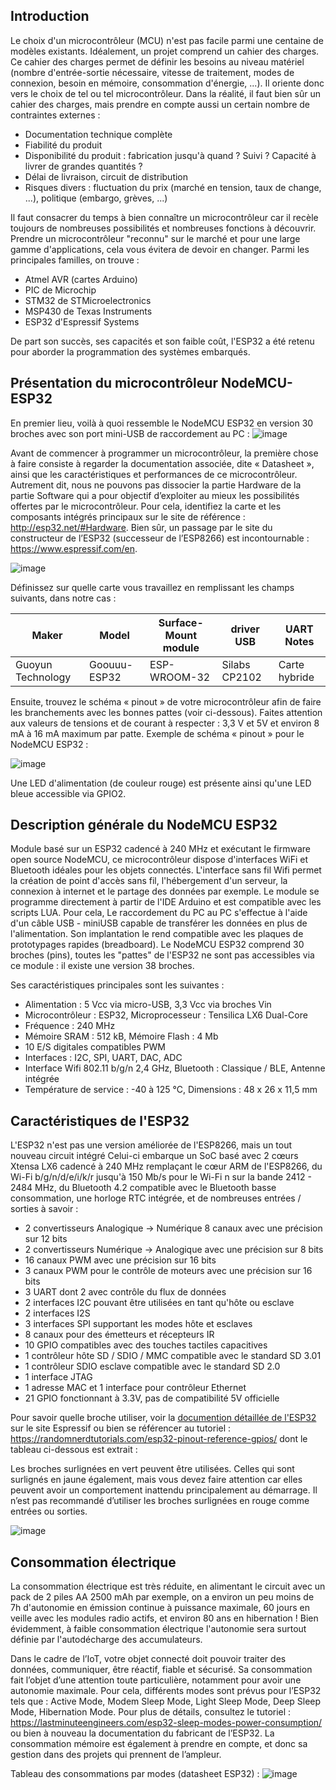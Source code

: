 ## Introduction
Le choix d'un microcontrôleur (MCU) n'est pas facile parmi une centaine de modèles existants. Idéalement, un projet comprend un cahier des charges. Ce cahier des charges permet de définir les besoins au niveau matériel (nombre d'entrée-sortie nécessaire, vitesse de traitement, modes de connexion, besoin en mémoire, consommation d'énergie, ...). Il oriente donc vers le choix de tel ou tel microcontrôleur. Dans la réalité, il faut bien sûr un cahier des charges, mais prendre en compte aussi un certain nombre de contraintes externes : 
* Documentation technique complète
* Fiabilité du produit
* Disponibilité du produit : fabrication jusqu'à quand ? Suivi ? Capacité à livrer de grandes quantités ?
* Délai de livraison, circuit de distribution
* Risques divers : fluctuation du prix (marché en tension, taux de change, ...), politique (embargo, grèves, ...)

Il faut consacrer du temps à bien connaître un microcontrôleur car il recèle toujours de nombreuses possibilités et nombreuses fonctions à découvrir. Prendre un microcontrôleur "reconnu" sur le marché et pour une large gamme d'applications, cela vous évitera de devoir en changer. Parmi les principales familles, on trouve :
* Atmel AVR (cartes Arduino)
* PIC de Microchip
* STM32 de STMicroelectronics
* MSP430 de Texas Instruments
* ESP32 d'Espressif Systems

De part son succès, ses capacités et son faible coût, l'ESP32 a été retenu pour aborder la programmation des systèmes embarqués.

## Présentation du microcontrôleur NodeMCU-ESP32
En premier lieu, voilà à quoi ressemble le NodeMCU ESP32 en version 30 broches avec son port mini-USB de raccordement au PC :
![image](https://user-images.githubusercontent.com/44494044/129441688-94b8a6cb-0110-47a2-8644-e851351314fc.png)

Avant de commencer à programmer un microcontrôleur, la première chose à faire consiste à regarder la documentation associée, dite « Datasheet », ainsi que les caractéristiques et performances de ce microcontrôleur. Autrement dit, nous ne pouvons pas dissocier la partie Hardware de la partie Software qui a pour objectif d’exploiter au mieux les possibilités offertes par le microcontrôleur. Pour cela, identifiez la carte et les composants intégrés principaux sur le site de référence : http://esp32.net/#Hardware. 
Bien sûr, un passage par le site du constructeur de l’ESP32 (successeur de l’ESP8266) est incontournable : https://www.espressif.com/en.


![image](https://user-images.githubusercontent.com/44494044/129441256-d955c063-6120-49f8-ab7b-cafcf9b0aae4.png)

Définissez sur quelle carte vous travaillez en remplissant les champs suivants, dans notre cas :

Maker |	Model |	Surface-Mount module |	driver USB | UART	Notes
------|-------|----------------------|------------|------------
Guoyun Technology |	Goouuu-ESP32 |	ESP-WROOM-32 |	Silabs CP2102 |	Carte hybride

Ensuite, trouvez le schéma « pinout » de votre microcontrôleur afin de faire les branchements avec les bonnes pattes (voir ci-dessous). Faites attention aux valeurs de tensions et de courant à respecter : 3,3 V et 5V et environ 8 mA à 16 mA maximum par patte.
Exemple de schéma « pinout » pour le NodeMCU ESP32 :

![image](https://user-images.githubusercontent.com/44494044/129441819-e914f187-d6af-45e3-9e76-e76f736989d2.png)

Une LED d'alimentation (de couleur rouge) est présente ainsi qu'une LED bleue accessible via GPIO2.

## Description générale du NodeMCU ESP32
Module basé sur un ESP32 cadencé à 240 MHz et exécutant le firmware open source NodeMCU, ce microcontrôleur dispose d'interfaces WiFi et Bluetooth idéales pour les objets connectés. L'interface sans fil Wifi permet la création de point d'accès sans fil, l'hébergement d'un serveur, la connexion à internet et le partage des données par exemple.
Le module se programme directement à partir de l'IDE Arduino et est compatible avec les scripts LUA. Pour cela, Le raccordement du PC au PC s'effectue à l'aide d'un câble USB - miniUSB capable de transférer les données en plus de l'alimentation. Son implantation le rend compatible avec les plaques de prototypages rapides (breadboard). Le NodeMCU ESP32 comprend 30 broches (pins), toutes les "pattes" de l'ESP32 ne sont pas accessibles via ce module : il existe une version 38 broches. 

Ses caractéristiques principales sont les suivantes :

* Alimentation : 5 Vcc via micro-USB, 3,3 Vcc via broches Vin
* Microcontrôleur : ESP32, Microprocesseur : Tensilica LX6 Dual-Core
* Fréquence : 240 MHz
* Mémoire SRAM : 512 kB, Mémoire Flash : 4 Mb
* 10 E/S digitales compatibles PWM
* Interfaces : I2C, SPI, UART, DAC, ADC
* Interface Wifi 802.11 b/g/n 2,4 GHz, Bluetooth : Classique / BLE, Antenne intégrée
* Température de service : -40 à 125 °C, Dimensions : 48 x 26 x 11,5 mm

## Caractéristiques de l'ESP32
L'ESP32 n'est pas une version améliorée de l'ESP8266, mais un tout nouveau circuit intégré Celui-ci embarque un SoC basé avec 2 cœurs Xtensa LX6 cadencé à 240 MHz remplaçant le cœur ARM de l'ESP8266, du Wi-Fi b/g/n/d/e/i/k/r jusqu'à 150 Mb/s pour le Wi-Fi n sur la bande 2412 - 2484 MHz, du Bluetooth 4.2 compatible avec le Bluetooth basse consommation, une horloge RTC intégrée, et de nombreuses entrées / sorties à savoir :
* 2 convertisseurs Analogique -> Numérique 8 canaux avec une précision sur 12 bits
*	2 convertisseurs Numérique -> Analogique avec une précision sur 8 bits
*	16 canaux PWM avec une précision sur 16 bits
*	3 canaux PWM pour le contrôle de moteurs avec une précision sur 16 bits
*	3 UART dont 2 avec contrôle du flux de données
*	2 interfaces I2C pouvant être utilisées en tant qu'hôte ou esclave
*	2 interfaces I2S
*	3 interfaces SPI supportant les modes hôte et esclaves
*	8 canaux pour des émetteurs et récepteurs IR
*	10 GPIO compatibles avec des touches tactiles capacitives
*	1 contrôleur hôte SD / SDIO / MMC compatible avec le standard SD 3.01
*	1 contrôleur SDIO esclave compatible avec le standard SD 2.0
*	1 interface JTAG
*	1 adresse MAC et 1 interface pour contrôleur Ethernet
*	21 GPIO fonctionnant à 3.3V, pas de compatibilité 5V officielle

Pour savoir quelle broche utiliser, voir la [documention détaillée de l'ESP32](https://www.espressif.com/sites/default/files/documentation/esp32_datasheet_en.pdf) sur le site Espressif ou bien se référencer au tutoriel : https://randomnerdtutorials.com/esp32-pinout-reference-gpios/ dont le tableau ci-dessous est extrait :

Les broches surlignées en vert peuvent être utilisées. Celles qui sont surlignés en jaune également, mais vous devez faire attention car elles peuvent avoir un comportement inattendu principalement au démarrage. Il n’est pas recommandé d’utiliser les broches surlignées en rouge comme entrées ou sorties.

![image](https://user-images.githubusercontent.com/44494044/129467794-243f030c-dbc8-4d29-a2fd-77991174db17.png)

## Consommation électrique
La consommation électrique est très réduite, en alimentant le circuit avec un pack de 2 piles AA 2500 mAh par exemple, on a environ un peu moins de 7h d'autonomie en émission continue à puissance maximale, 60 jours en veille avec les modules radio actifs, et environ 80 ans en hibernation ! Bien évidemment, à faible consommation électrique l'autonomie sera surtout définie par l'autodécharge des accumulateurs.

Dans le cadre de l’IoT, votre objet connecté doit pouvoir traiter des données, communiquer, être réactif, fiable et sécurisé. Sa consommation fait l’objet d’une attention toute particulière, notamment pour avoir une autonomie maximale. Pour cela, différents modes sont prévus pour l’ESP32 tels que : Active Mode, Modem Sleep Mode, Light Sleep Mode, Deep Sleep Mode, Hibernation Mode. Pour plus de détails, consultez le tutoriel : https://lastminuteengineers.com/esp32-sleep-modes-power-consumption/  ou bien à nouveau la documentation du fabricant de l’ESP32. La consommation mémoire est également à prendre en compte, et donc sa gestion dans des projets qui prennent de l’ampleur.

Tableau des consommations par modes (datasheet ESP32) :
![image](https://user-images.githubusercontent.com/44494044/129468062-c04af62a-c8c8-44b8-825b-926e5b5512fb.png)

